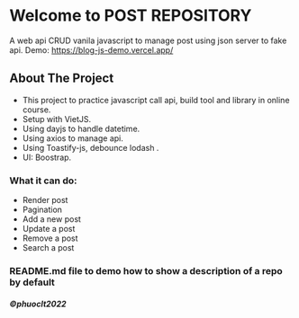 # Welcome to POST REPOSITORY
 A web api CRUD vanila javascript to manage post using json server to fake api.
 Demo: https://blog-js-demo.vercel.app/
<!-- ABOUT THE PROJECT -->
## About The Project
- This project to practice javascript call api, build tool and library in online course.
- Setup with VietJS.
- Using dayjs to handle datetime.
- Using axios to manage api.
- Using Toastify-js, debounce lodash .
- UI: Boostrap.

### What it can do:
* Render post 
* Pagination
* Add a new post
* Update a post
* Remove a post
* Search a post

### README.md file to demo how to show a description of a repo by default

##### ©phuoclt2022 
